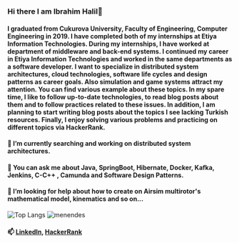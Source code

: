 ### Hi there I am Ibrahim Halil👋
#### I graduated from Cukurova University, Faculty of Engineering, Computer Engineering in 2019. I have completed both of my internships at Etiya Information Technologies. During my internships, I have worked at department of middleware and back-end systems. I continued my career in Etiya Information Technologies and worked in the same departments as a software developer. I want to specialize in distributed system architectures, cloud technologies, software life cycles and design patterns as career goals. Also simulation and game systems attract my attention. You can find various example about these topics. In my spare time, I like to follow up-to-date technologies, to read blog posts about them and to follow practices related to these issues. In addition, I am planning to start writing blog posts about the topics I see lacking Turkish resources. Finally, I enjoy solving various problems and practicing on different topics via HackerRank.
<!--
**menendes/menendes** is a ✨ _special_ ✨ repository because its `README.md` (this file) appears on your GitHub profile.

Here are some ideas to get you started:

- 🔭 I’m currently working on ...
- 🌱 I’m currently learning ...
- 👯 I’m looking to collaborate on ...
- 🤔 I’m looking for help with ...
- 💬 Ask me about ...
- 📫 How to reach me: ...
- 😄 Pronouns: ...
- ⚡ Fun fact: ...
-->
#### 🌱 I’m currently searching and working on distributed system architectures.
#### 💬 You can ask me about Java, SpringBoot, Hibernate, Docker, Kafka, Jenkins, C-C++ , Camunda and Software Design Patterns. 
#### 🤔 I’m looking for help about how to create on Airsim multirotor's mathematical model, kinematics and so on...   

![Top Langs](https://github-readme-stats.vercel.app/api/top-langs/?username=menendes&theme=cobalt)
![menendes](https://github-readme-stats.vercel.app/api?username=menendes&count_private=true&show_icons=true&theme=cobalt)

#### 📫 [LinkedIn](https://www.linkedin.com/in/ibrahim-halil-koyuncu-b1030516a/), [HackerRank](https://www.hackerrank.com/CptSMactavish?hr_r=1)
